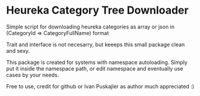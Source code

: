 # Heureka Category Tree Downloader

Simple script for downloading heureka categories as array or json in (CategoryId => CategoryFullName) format

Trait and interface is not necesarry, but keeeps this small package clean and sexy.

This package is created for systems with namespace autoloading. Simply put it inside the namespace path, or edit namespace and eventually use cases by your needs.


Free to use, credit for github or Ivan Puskajler as author much appreciated :)

